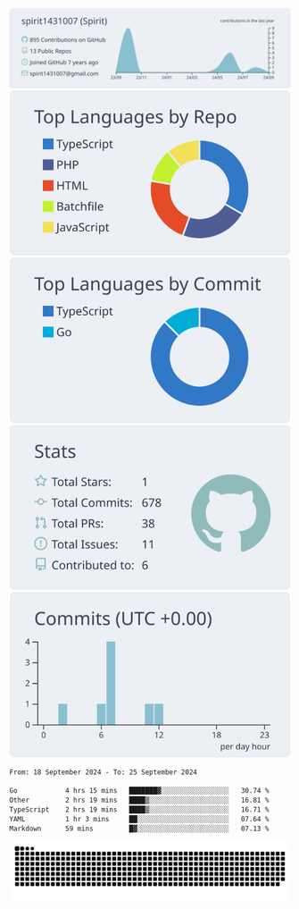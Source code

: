 [![](https://raw.githubusercontent.com/spirit1431007/spirit1431007/master/profile-summary-card-output/nord_bright/0-profile-details.svg)](https://git.io/spiritx)
[![](https://raw.githubusercontent.com/spirit1431007/spirit1431007/master/profile-summary-card-output/nord_bright/1-repos-per-language.svg)](https://git.io/spiritx) [![](https://raw.githubusercontent.com/spirit1431007/spirit1431007/master/profile-summary-card-output/nord_bright/2-most-commit-language.svg)](https://git.io/spiritx)
[![](https://raw.githubusercontent.com/spirit1431007/spirit1431007/master/profile-summary-card-output/nord_bright/3-stats.svg)](https://git.io/spiritx) [![](https://raw.githubusercontent.com/spirit1431007/spirit1431007/master/profile-summary-card-output/nord_bright/4-productive-time.svg)](https://git.io/spiritx)

<!--START_SECTION:waka-->

```txt
From: 18 September 2024 - To: 25 September 2024

Go            4 hrs 15 mins   ███████▓░░░░░░░░░░░░░░░░░   30.74 %
Other         2 hrs 19 mins   ████▒░░░░░░░░░░░░░░░░░░░░   16.81 %
TypeScript    2 hrs 19 mins   ████▒░░░░░░░░░░░░░░░░░░░░   16.71 %
YAML          1 hr 3 mins     ██░░░░░░░░░░░░░░░░░░░░░░░   07.64 %
Markdown      59 mins         █▓░░░░░░░░░░░░░░░░░░░░░░░   07.13 %
```

<!--END_SECTION:waka-->

![contribution](https://github.com/spirit1431007/spirit1431007/blob/output/github-contribution-grid-snake.svg)
